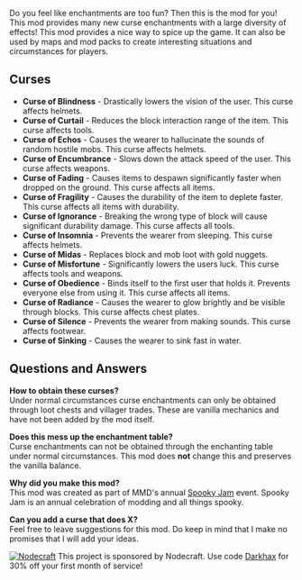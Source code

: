 Do you feel like enchantments are too fun? Then this is the mod for you! This mod provides many new curse enchantments with a large diversity of effects! This mod provides a nice way to spice up the game. It can also be used by maps and mod packs to create interesting situations and circumstances for players.

## Curses
- **Curse of Blindness** - Drastically lowers the vision of the user. This curse affects helmets.
- **Curse of Curtail** - Reduces the block interaction range of the item. This curse affects tools.
- **Curse of Echos** - Causes the wearer to hallucinate the sounds of random hostile mobs. This curse affects helmets.
- **Curse of Encumbrance** -  Slows down the attack speed of the user. This curse affects weapons.
- **Curse of Fading** - Causes items to despawn significantly faster when dropped on the ground. This curse affects all items.
- **Curse of Fragility** - Causes the durability of the item to deplete faster. This curse affects all items with durability.
- **Curse of Ignorance** - Breaking the wrong type of block will cause significant durability damage. This curse affects all tools.
- **Curse of Insomnia** - Prevents the wearer from sleeping. This curse affects helmets.
- **Curse of Midas** - Replaces block and mob loot with gold nuggets.
- **Curse of Misfortune** - Significantly lowers the users luck. This curse affects tools and weapons. 
- **Curse of Obedience** - Binds itself to the first user that holds it. Prevents everyone else from using it. This curse affects all items.
- **Curse of Radiance** - Causes the wearer to glow brightly and be visible through blocks. This curse affects chest plates.
- **Curse of Silence** - Prevents the wearer from making sounds. This curse affects footwear. 
- **Curse of Sinking** - Causes the wearer to sink fast in water.

## Questions and Answers
     
**How to obtain these curses?**    
Under normal circumstances curse enchantments can only be obtained through loot chests and villager trades. These are vanilla mechanics and have not been added by the mod itself. 

**Does this mess up the enchantment table?**    
Curse enchantments can not be obtained through the enchanting table under normal circumstances. This mod does **not** change this and preserves the vanilla balance. 

**Why did you make this mod?**    
This mod was created as part of MMD's annual [Spooky Jam](https://github.com/MinecraftModDevelopment/MMD-Site/blob/master/docs/events/spooky_jam_2019.md) event. Spooky Jam is an annual celebration of modding and all things spooky.

**Can you add a curse that does X?**    
Feel free to leave suggestions for this mod. Do keep in mind that I make no promises that I will add your ideas. 
    
[![Nodecraft](https://nodecraft.com/assets/images/logo-dark.png)](https://nodecraft.com/r/darkhax)
This project is sponsored by Nodecraft. Use code [Darkhax](https://nodecraft.com/r/darkhax) for 30% off your first month of service!